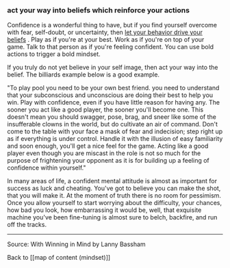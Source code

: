 ### act your way into beliefs which reinforce your actions

Confidence is a wonderful thing to have, but if you find yourself overcome with fear, self-doubt, or uncertainty, then [let your behavior drive your beliefs](https://jamesclear.com/kasparov-confidence) . Play as if you're at your best. Work as if you're on top of your game. Talk to that person as if you're feeling confident. You can use bold actions to trigger a bold mindset.

If you truly do not yet believe in your self image, then act your way into the belief. The billiards example below is a good example.

"To play pool you need to be your own best friend. you need to understand that your subconscious and unconscious are doing their best to help you win. Play with confidence, even if you have little reason for having any. The sooner you act like a good player, the sooner you'll become one. This doesn't mean you should swagger, pose, brag, and sneer like some of the insufferable clowns in the world, but do cultivate an air of command. Don't come to the table with your face a mask of fear and indecision; step right up as if everything is under control. Handle it with the illusion of easy familiarity and soon enough, you'll get a nice feel for the game. Acting like a good player even though you are miscast in the role is not so much for the purpose of frightening your opponent as it is for building up a feeling of confidence within yourself."

In many areas of life, a confident mental attitude is almost as important for success as luck and cheating. You've got to believe you can make the shot, that you will make it. At the moment of truth there is no room for pessimism. Once you allow yourself to start worrying about the difficulty, your chances, how bad you look, how embarrassing it would be, well, that exquisite machine you've been fine-tuning is almost sure to belch, backfire, and run off the tracks.

---

Source: With Winning in Mind by Lanny Bassham

Back to [[map of content (mindset)]]
